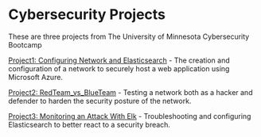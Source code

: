 # Cybersecurity Projects

These are three projects from The University of Minnesota Cybersecurity Bootcamp

[Project1: Configuring Network and Elasticsearch](https://github.com/BQcybersec/Projects/tree/main/Project%201%20Configuring%20Network%20and%20Elasticsearch)
    - The creation and configuration of a network to securely host a web application using Microsoft Azure.

[Project2: RedTeam_vs_BlueTeam](https://github.com/BQcybersec/Projects/tree/main/Project%202%20%20RedTeam_vs_BlueTeam)
    - Testing a network both as a hacker and defender to harden the security posture of the network. 

[Project3: Monitoring an Attack With Elk](https://github.com/BQcybersec/Projects/tree/main/Project%203%20Monitoring%20an%20Attack%20With%20Elk)
    - Troubleshooting and configuring Elasticsearch to better react to a security breach. 


